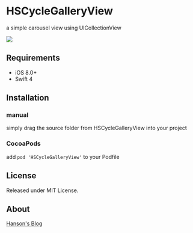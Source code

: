 # HSCycleGalleryView

a simple  carousel view using UICollectionView

![](https://raw.githubusercontent.com/zyphs21/HSCycleGalleryView/master/demo.gif)


## Requirements

- iOS 8.0+
- Swift 4

## Installation

### manual
simply drag the source folder from HSCycleGalleryView into your project

### CocoaPods

add `pod 'HSCycleGalleryView'` to your Podfile


## License

Released under MIT License.

## About

[Hanson's Blog](www.myhanson.com)
